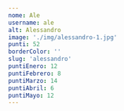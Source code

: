 ```yaml
---
nome: Ale
username: ale
alt: Alessandro
image: './img/alessandro-1.jpg'
punti: 52
borderColor: ''
slug: 'alessandro'
puntiEnero: 12
puntiFebrero: 8
puntiMarzo: 14
puntiAbril: 6
puntiMayo: 12
---
```

